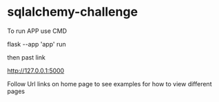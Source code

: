 # sqlalchemy-challenge



To run APP use CMD 

flask --app 'app' run

then past link

http://127.0.0.1:5000

Follow Url links on home page to see examples for how to view different pages